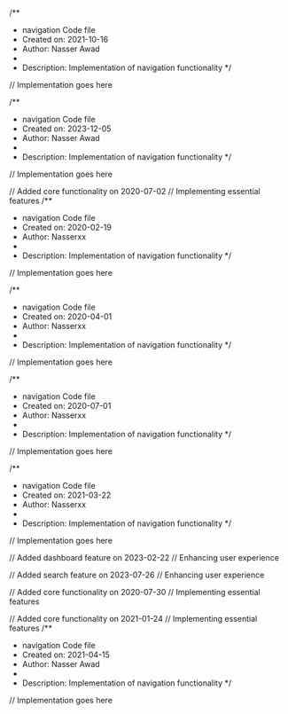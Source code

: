 /**
 * navigation Code file
 * Created on: 2021-10-16
 * Author: Nasser Awad
 *
 * Description: Implementation of navigation functionality
 */
 
// Implementation goes here

/**
 * navigation Code file
 * Created on: 2023-12-05
 * Author: Nasser Awad
 *
 * Description: Implementation of navigation functionality
 */
 
// Implementation goes here


// Added core functionality on 2020-07-02
// Implementing essential features
/**
 * navigation Code file
 * Created on: 2020-02-19
 * Author: Nasserxx
 *
 * Description: Implementation of navigation functionality
 */
 
// Implementation goes here

/**
 * navigation Code file
 * Created on: 2020-04-01
 * Author: Nasserxx
 *
 * Description: Implementation of navigation functionality
 */
 
// Implementation goes here

/**
 * navigation Code file
 * Created on: 2020-07-01
 * Author: Nasserxx
 *
 * Description: Implementation of navigation functionality
 */
 
// Implementation goes here

/**
 * navigation Code file
 * Created on: 2021-03-22
 * Author: Nasserxx
 *
 * Description: Implementation of navigation functionality
 */
 
// Implementation goes here


// Added dashboard feature on 2023-02-22
// Enhancing user experience

// Added search feature on 2023-07-26
// Enhancing user experience

// Added core functionality on 2020-07-30
// Implementing essential features

// Added core functionality on 2021-01-24
// Implementing essential features
/**
 * navigation Code file
 * Created on: 2021-04-15
 * Author: Nasser Awad
 *
 * Description: Implementation of navigation functionality
 */
 
// Implementation goes here

